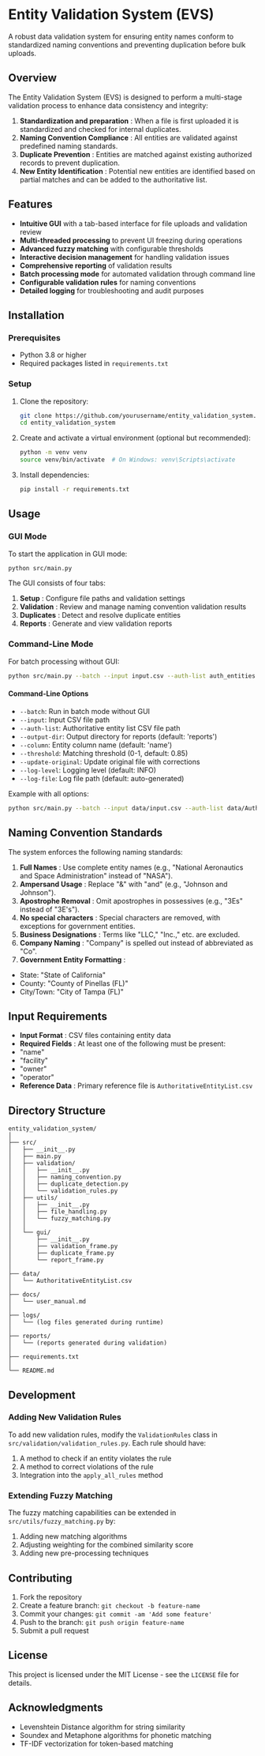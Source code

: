 # Entity Validation System (EVS)

A robust data validation system for ensuring entity names conform to standardized naming conventions and preventing duplication before bulk uploads.

## Overview

The Entity Validation System (EVS) is designed to perform a multi-stage validation process to enhance data consistency and integrity:

1. **Standardization and preparation** : When a file is first uploaded it is standardized and checked for internal duplicates.
2. **Naming Convention Compliance** : All entities are validated against predefined naming standards.
3. **Duplicate Prevention** : Entities are matched against existing authorized records to prevent duplication.
4. **New Entity Identification** : Potential new entities are identified based on partial matches and can be added to the authoritative list.

## Features

* **Intuitive GUI** with a tab-based interface for file uploads and validation review
* **Multi-threaded processing** to prevent UI freezing during operations
* **Advanced fuzzy matching** with configurable thresholds
* **Interactive decision management** for handling validation issues
* **Comprehensive reporting** of validation results
* **Batch processing mode** for automated validation through command line
* **Configurable validation rules** for naming conventions
* **Detailed logging** for troubleshooting and audit purposes

## Installation

### Prerequisites

* Python 3.8 or higher
* Required packages listed in `requirements.txt`

### Setup

1. Clone the repository:
   ```bash
   git clone https://github.com/yourusername/entity_validation_system.git
   cd entity_validation_system
   ```
2. Create and activate a virtual environment (optional but recommended):
   ```bash
   python -m venv venv
   source venv/bin/activate  # On Windows: venv\Scripts\activate
   ```
3. Install dependencies:
   ```bash
   pip install -r requirements.txt
   ```

## Usage

### GUI Mode

To start the application in GUI mode:

```bash
python src/main.py
```

The GUI consists of four tabs:

1. **Setup** : Configure file paths and validation settings
2. **Validation** : Review and manage naming convention validation results
3. **Duplicates** : Detect and resolve duplicate entities
4. **Reports** : Generate and view validation reports

### Command-Line Mode

For batch processing without GUI:

```bash
python src/main.py --batch --input input.csv --auth-list auth_entities.csv
```

#### Command-Line Options

* `--batch`: Run in batch mode without GUI
* `--input`: Input CSV file path
* `--auth-list`: Authoritative entity list CSV file path
* `--output-dir`: Output directory for reports (default: 'reports')
* `--column`: Entity column name (default: 'name')
* `--threshold`: Matching threshold (0-1, default: 0.85)
* `--update-original`: Update original file with corrections
* `--log-level`: Logging level (default: INFO)
* `--log-file`: Log file path (default: auto-generated)

Example with all options:

```bash
python src/main.py --batch --input data/input.csv --auth-list data/AuthoritativeEntityList.csv --output-dir reports --column name --threshold 0.9 --update-original --log-level DEBUG --log-file logs/validation.log
```

## Naming Convention Standards

The system enforces the following naming standards:

1. **Full Names** : Use complete entity names (e.g., "National Aeronautics and Space Administration" instead of "NASA").
2. **Ampersand Usage** : Replace "&" with "and" (e.g., "Johnson and Johnson").
3. **Apostrophe Removal** : Omit apostrophes in possessives (e.g., "3Es" instead of "3E's").
4. **No special characters** : Special characters are removed, with exceptions for government entities.
5. **Business Designations** : Terms like "LLC," "Inc.," etc. are excluded.
6. **Company Naming** : "Company" is spelled out instead of abbreviated as "Co".
7. **Government Entity Formatting** :

* State: "State of California"
* County: "County of Pinellas (FL)"
* City/Town: "City of Tampa (FL)"

## Input Requirements

* **Input Format** : CSV files containing entity data
* **Required Fields** : At least one of the following must be present:
* "name"
* "facility"
* "owner"
* "operator"
* **Reference Data** : Primary reference file is `AuthoritativeEntityList.csv`

## Directory Structure

```
entity_validation_system/
│
├── src/
│   ├── __init__.py
│   ├── main.py
│   ├── validation/
│   │   ├── __init__.py
│   │   ├── naming_convention.py
│   │   ├── duplicate_detection.py
│   │   └── validation_rules.py
│   ├── utils/
│   │   ├── __init__.py
│   │   ├── file_handling.py
│   │   └── fuzzy_matching.py
│   │
│   └── gui/
│       ├── __init__.py
│       ├── validation_frame.py
│       ├── duplicate_frame.py
│       └── report_frame.py
│
├── data/
│   └── AuthoritativeEntityList.csv
│
├── docs/
│   └── user_manual.md
│   
├── logs/
│   └── (log files generated during runtime)
│
├── reports/
│   └── (reports generated during validation)
│
├── requirements.txt
│
└── README.md
```

## Development

### Adding New Validation Rules

To add new validation rules, modify the `ValidationRules` class in `src/validation/validation_rules.py`. Each rule should have:

1. A method to check if an entity violates the rule
2. A method to correct violations of the rule
3. Integration into the `apply_all_rules` method

### Extending Fuzzy Matching

The fuzzy matching capabilities can be extended in `src/utils/fuzzy_matching.py` by:

1. Adding new matching algorithms
2. Adjusting weighting for the combined similarity score
3. Adding new pre-processing techniques

## Contributing

1. Fork the repository
2. Create a feature branch: `git checkout -b feature-name`
3. Commit your changes: `git commit -am 'Add some feature'`
4. Push to the branch: `git push origin feature-name`
5. Submit a pull request

## License

This project is licensed under the MIT License - see the `LICENSE` file for details.

## Acknowledgments

* Levenshtein Distance algorithm for string similarity
* Soundex and Metaphone algorithms for phonetic matching
* TF-IDF vectorization for token-based matching
